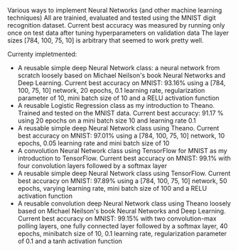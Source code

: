 Various ways to implement Neural Networks (and other machine learning techniques)
All are trainied, evaluated and tested using the MNIST digit recognition dataset.
Current best accuracy was measured by running only once on test data after tuning hyperparameters on validation data
The layer sizes [784, 100, 75, 10] is arbitrary that seemed to work pretty well.

Currenty impletmented:
* A reusable simple deep Neural Network class: a neural network from scratch loosely based on Michael Neilson's book Neural Networks and Deep Learning. Current best accuracy on MNIST: 93.16% using a [784, 100, 75, 10] network, 20 epochs, 0.1 learning rate, regularization parameter of 10, mini batch size of 10 and a RELU activation function
* A reusable Logistic Regression class as my introduction to Theano. Trained and tested on the MNIST data. Current best accuracy: 91.17 % using 20 epochs on a mini batch size 10 and learning rate 0.1
* A reusable simple deep Neural Network class using Theano. Current best accuracy on MNIST: 97.01% using a [784, 100, 75, 10] network, 10 epochs, 0.05 learning rate and mini batch size of 10
* A convolution Neural Network class using TensorFlow for MNIST as my introduction to TensorFlow. Current best accuracy on MNIST: 99.1% with four convolution layers followed by a softmax layer
* A reusable simple deep Neural Network class using TensorFlow. Current best accuracy on MNIST: 97.89% using a [784, 100, 75, 10] network, 50 epochs, varying learning rate, mini batch size of 100 and a RELU activation function
* A reusable convolution deep Neural Network class using Theano loosely based on Michael Neilson's book Neural Networks and Deep Learning. Current best accuracy on MNIST: 99.15% with two convolution-max polling layers, one fully connected layer followed by a softmax layer, 40 epochs, minibatch size of 10, 0.1 learning rate, regularization parameter of 0.1 and a tanh activation function